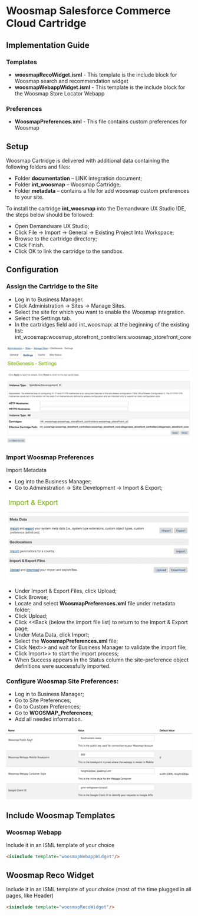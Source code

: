 # Woosmap Salesforce Commerce Cloud Cartridge


## Implementation Guide

### Templates

- **woosmapRecoWidget.isml** - This template is the include block for Woosmap search and recommendation widget
- **woosmapWebappWidget.isml** - This template is the include block for the Woosmap Store Locator Webapp

### Preferences

- **WoosmapPreferences.xml** - This file contains custom preferences for Woosmap

## Setup

Woosmap Cartridge is delivered with additional data containing the following folders and files:
- Folder **documentation** – LINK integration document;
- Folder **int_woosmap** – Woosmap Cartridge;
- Folder **metadata** – contains a file for add woosmap custom preferences to your site.

To install the cartridge **int_woosmap** into the Demandware UX Studio IDE, the steps below should be followed:
- Open Demandware UX Studio;
- Click File -> Import -> General -> Existing Project Into Workspace;
- Browse to the cartridge directory;
- Click Finish.
- Click OK to link the cartridge to the sandbox.


## Configuration

### Assign the Cartridge to the Site

- Log in to Business Manager.
- Click Administration -> Sites -> Manage Sites.
- Select the site for which you want to enable the Woosmap integration.
- Select the Settings tab.
- In the cartridges field add int_woosmap: at the beginning of the existing list: int_woosmap:woosmap_storefront_controllers:woosmap_storefront_core

![woosmap cartridge config](https://raw.githubusercontent.com/woosmap/woosmap-salesforce-commerce-cloud/master/documentation/woosmap_cartridge_config.jpg)

### Import Woosmap Preferences

Import Metadata

- Log into the Business Manager;
- Go to Administration -> Site Development -> Import & Export;

![woosmap preferences import](https://raw.githubusercontent.com/woosmap/woosmap-salesforce-commerce-cloud/master/documentation/woosmap_preferences_import.jpg)


- Under Import & Export Files, click Upload;
- Click Browse;
- Locate and select **WoosmapPreferences.xml** file under metadata folder;
- Click Upload;
- Click <<Back (below the import file list) to return to the Import & Export page;
- Under Meta Data, click Import;
- Select the **WoosmapPreferences.xml** file;
- Click Next>> and wait for Business Manager to validate the import file;
- Click Import>> to start the import process;
- When Success appears in the Status column the site-preference object definitions were successfully imported.



### Configure Woosmap Site Preferences:

- Log in to Business Manager;
- Go to Site Preferences;
- Go to Custom Preferences;
- Go to **WOOSMAP_Preferences**;
- Add all needed information.

![woosmap preferences setup](https://raw.githubusercontent.com/woosmap/woosmap-salesforce-commerce-cloud/master/documentation/woosmap_preferences_setup.jpg)


## Include Woosmap Templates

### Woosmap Webapp

Include it in an ISML template of your choice
```html
<isinclude template="woosmapWebappWidget"/>
```

## Woosmap Reco Widget
Include it in an ISML template of your choice (most of the time plugged in all pages, like Header)
```html
<isinclude template="woosmapRecoWidget"/>
```
